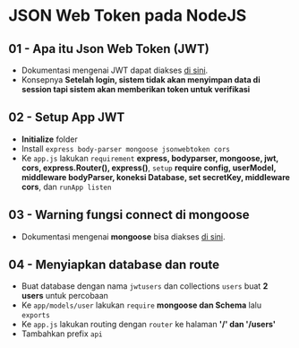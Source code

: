 # JSON Web Token pada NodeJS  

## 01 - Apa itu Json Web Token (JWT)  
- Dokumentasi mengenai JWT dapat diakses [di sini](https://jwt.io/).
- Konsepnya **Setelah login, sistem tidak akan menyimpan data di session tapi sistem akan memberikan token untuk verifikasi**  

## 02 - Setup App JWT  
- **Initialize** folder
- Install `express body-parser mongoose jsonwebtoken cors`
- Ke `app.js` lakukan `requirement` **express, bodyparser, mongoose, jwt, cors, express.Router(), express()**, `setup` **require config, userModel, middleware bodyParser, koneksi Database, set secretKey, middleware cors**, dan `runApp listen`

## 03 - Warning fungsi connect di mongoose
- Dokumentasi mengenai **mongoose** bisa diakses [di sini](https://mongoosejs.com/).  

## 04 - Menyiapkan database dan route  
- Buat database dengan nama `jwtusers` dan collections `users` buat **2 users** untuk percobaan
- Ke `app/models/user` lakukan `require` **mongoose dan Schema** lalu `exports`
- Ke `app.js` lakukan routing dengan `router` ke halaman **'/' dan '/users'**
- Tambahkan prefix `api`